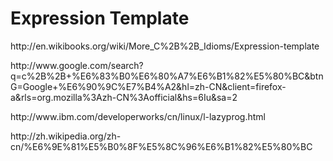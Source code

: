 <h1>Expression Template</h1><p>http://en.wikibooks.org/wiki/More_C%2B%2B_Idioms/Expression-template</p><p>http://www.google.com/search?q=c%2B%2B+%E6%83%B0%E6%80%A7%E6%B1%82%E5%80%BC&amp;btnG=Google+%E6%90%9C%E7%B4%A2&amp;hl=zh-CN&amp;client=firefox-a&amp;rls=org.mozilla%3Azh-CN%3Aofficial&amp;hs=6Iu&amp;sa=2</p><p>http://www.ibm.com/developerworks/cn/linux/l-lazyprog.html&nbsp;</p><p>http://zh.wikipedia.org/zh-cn/%E6%9E%81%E5%B0%8F%E5%8C%96%E6%B1%82%E5%80%BC&nbsp;</p>